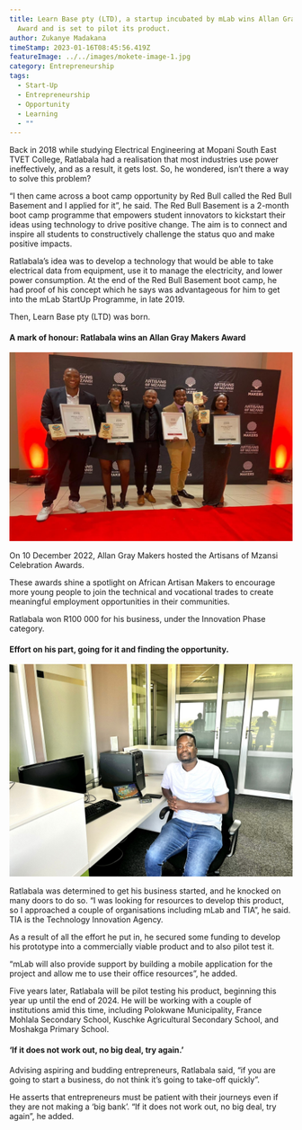```yaml
---
title: Learn Base pty (LTD), a startup incubated by mLab wins Allan Gray Makers
  Award and is set to pilot its product.
author: Zukanye Madakana
timeStamp: 2023-01-16T08:45:56.419Z
featureImage: ../../images/mokete-image-1.jpg
category: Entrepreneurship
tags:
  - Start-Up
  - Entrepreneurship
  - Opportunity
  - Learning
  - ""
---
```

Back in 2018 while studying Electrical Engineering at Mopani South East TVET College, Ratlabala had a realisation that most industries use power ineffectively, and as a result, it gets lost. So, he wondered, isn’t there a way to solve this problem?

“I then came across a boot camp opportunity by Red Bull called the Red Bull Basement and I applied for it”, he said. The Red Bull Basement is a 2-month boot camp programme that empowers student innovators to kickstart their ideas using technology to drive positive change. The aim is to connect and inspire all students to constructively challenge the status quo and make positive impacts. 

Ratlabala’s idea was to develop a technology that would be able to take electrical data from equipment, use it to manage the electricity, and lower power consumption. At the end of the Red Bull Basement boot camp, he had proof of his concept which he says was advantageous for him to get into the mLab StartUp Programme, in late 2019. 

Then, Learn Base pty (LTD) was born. 

#### A mark of honour: Ratlabala wins an Allan Gray Makers Award

![Allan-Gray Makers winners. Mokete Ratlabala, 2nd from Right.](../../images/allan-gray-makers-winners.jpg "Allan-Gray Makers winners. Mokete Ratlabala, 2nd from Right.")

On 10 December 2022, Allan Gray Makers hosted the Artisans of Mzansi Celebration Awards. 

These awards shine a spotlight on African Artisan Makers to encourage more young people to join the technical and vocational trades to create meaningful employment opportunities in their communities.

Ratlabala won R100 000 for his business, under the Innovation Phase category.

#### Effort on his part, going for it and finding the opportunity.

![Founder of Learn Base pty (LTD), Mokete Ratlabala.](../../images/mokete-image-2.jpg "Founder of Learn Base pty (LTD), Mokete Ratlabala.")

Ratlabala was determined to get his business started, and he knocked on many doors to do so. “I was looking for resources to develop this product, so I approached a couple of organisations including mLab and TIA”, he said. TIA is the Technology Innovation Agency. 

As a result of all the effort he put in, he secured some funding to develop his prototype into a commercially viable product and to also pilot test it. 

“mLab will also provide support by building a mobile application for the project and allow me to use their office resources”, he added. 

Five years later, Ratlabala will be pilot testing his product, beginning this year up until the end of 2024. He will be working with a couple of institutions amid this time, including Polokwane Municipality, France Mohlala Secondary School, Kuschke Agricultural Secondary School, and Moshakga Primary School. 

#### ‘If it does not work out, no big deal, try again.’

Advising aspiring and budding entrepreneurs, Ratlabala said, “if you are going to start a business, do not think it’s going to take-off quickly”. 

He asserts that entrepreneurs must be patient with their journeys even if they are not making a ‘big bank’. “If it does not work out, no big deal, try again”, he added.